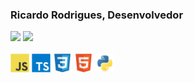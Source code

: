 <h3> Ricardo Rodrigues, Desenvolvedor </h3>

<div>
  
  <img height="180em" src="https://github-readme-stats.vercel.app/api?username=Microfugo&show_icons=true&theme=dracula&include_all_commits=true&count_private=true"/>
  <img height="180em" src="https://github-readme-stats.vercel.app/api/top-langs/?username=Microfugo&layout=compact&langs_count=16&theme=dracula"/>
  </div>

  <div style ="display: inline_block"><br>
    <img align="center" alt="JavaScript" height="30" width"40" src = "https://raw.githubusercontent.com/devicons/devicon/master/icons/javascript/javascript-original.svg">
    <img align="center" alt="CSS" height="30" width"40" src = "https://raw.githubusercontent.com/devicons/devicon/master/icons/typescript/typescript-original.svg">
    <img align="center" alt="CSS" height="30" width"40" src = "https://raw.githubusercontent.com/devicons/devicon/master/icons/css3/css3-original.svg">
    <img align="center" alt="HTML" height="30" width"40" src = "https://raw.githubusercontent.com/devicons/devicon/master/icons/html5/html5-original.svg">
    <img align="center" alt="" height="30" width"40" src = "https://raw.githubusercontent.com/devicons/devicon/master/icons/python/python-original.svg">
          
  </div>
  
  ##

